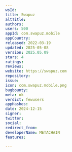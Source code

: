 ```yaml
---
wsId: 
title: Swapuz
altTitle: 
authors: 
users: 500
appId: com.swapuz.mobile
appCountry: 
released: 2022-03-19
updated: 2025-05-08
version: 2025.05.09
stars: 4
ratings: 
reviews: 
website: https://swapuz.com
repository: 
issue: 
icon: com.swapuz.mobile.png
bugbounty: 
meta: ok
verdict: fewusers
appHashes: 
date: 2024-12-15
signer: 
twitter: 
social: 
redirect_from: 
developerName: METACHAIN
features: 

---
```


